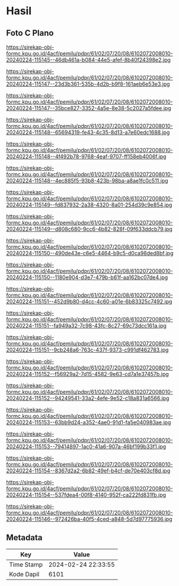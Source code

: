 # Hasil

## Foto C Plano

https://sirekap-obj-formc.kpu.go.id/4acf/pemilu/pdpr/61/02/07/20/08/6102072008010-20240224-115145--46db461a-b084-44e5-afef-8b40f24398e2.jpg

https://sirekap-obj-formc.kpu.go.id/4acf/pemilu/pdpr/61/02/07/20/08/6102072008010-20240224-115147--23d3b361-535b-4d2b-b9f8-161aeb6e53e3.jpg

https://sirekap-obj-formc.kpu.go.id/4acf/pemilu/pdpr/61/02/07/20/08/6102072008010-20240224-115147--35bce827-3352-4a5e-8e38-5c2027a5fdee.jpg

https://sirekap-obj-formc.kpu.go.id/4acf/pemilu/pdpr/61/02/07/20/08/6102072008010-20240224-115148--65694319-fe43-4c35-8d13-a7e60edc1688.jpg

https://sirekap-obj-formc.kpu.go.id/4acf/pemilu/pdpr/61/02/07/20/08/6102072008010-20240224-115148--4f492b78-9768-4eaf-9707-ff158eb4006f.jpg

https://sirekap-obj-formc.kpu.go.id/4acf/pemilu/pdpr/61/02/07/20/08/6102072008010-20240224-115148--4ec885f5-93b8-423b-98ba-a8ae1fc0c511.jpg

https://sirekap-obj-formc.kpu.go.id/4acf/pemilu/pdpr/61/02/07/20/08/6102072008010-20240224-115149--fd837932-2a38-4320-8a01-254d39c9e854.jpg

https://sirekap-obj-formc.kpu.go.id/4acf/pemilu/pdpr/61/02/07/20/08/6102072008010-20240224-115149--d808c680-9cc6-4b82-828f-09f633ddcb79.jpg

https://sirekap-obj-formc.kpu.go.id/4acf/pemilu/pdpr/61/02/07/20/08/6102072008010-20240224-115150--490de43e-c6e5-4464-b9c5-d0ca98ded8bf.jpg

https://sirekap-obj-formc.kpu.go.id/4acf/pemilu/pdpr/61/02/07/20/08/6102072008010-20240224-115150--1180e904-d3e7-479b-b61f-aa162bc07de4.jpg

https://sirekap-obj-formc.kpu.go.id/4acf/pemilu/pdpr/61/02/07/20/08/6102072008010-20240224-115151--452d9b80-d4cc-4c60-a01e-6b83325c7492.jpg

https://sirekap-obj-formc.kpu.go.id/4acf/pemilu/pdpr/61/02/07/20/08/6102072008010-20240224-115151--fa949a32-7c98-43fc-8c27-69c73dcc161a.jpg

https://sirekap-obj-formc.kpu.go.id/4acf/pemilu/pdpr/61/02/07/20/08/6102072008010-20240224-115151--9cb248a6-763c-437f-9373-c991df462783.jpg

https://sirekap-obj-formc.kpu.go.id/4acf/pemilu/pdpr/61/02/07/20/08/6102072008010-20240224-115152--f56929a2-7d15-4582-9e63-cd7a1e37457b.jpg

https://sirekap-obj-formc.kpu.go.id/4acf/pemilu/pdpr/61/02/07/20/08/6102072008010-20240224-115152--94249541-33a2-4efe-9e52-c18a831a6566.jpg

https://sirekap-obj-formc.kpu.go.id/4acf/pemilu/pdpr/61/02/07/20/08/6102072008010-20240224-115153--63bb9d24-a352-4ae0-91d1-fa5e040983ae.jpg

https://sirekap-obj-formc.kpu.go.id/4acf/pemilu/pdpr/61/02/07/20/08/6102072008010-20240224-115153--79414897-1ac0-41a6-907a-46bf199b33f1.jpg

https://sirekap-obj-formc.kpu.go.id/4acf/pemilu/pdpr/61/02/07/20/08/6102072008010-20240224-115154--8367d2a2-6b82-49ef-b4cf-de70e403cf8d.jpg

https://sirekap-obj-formc.kpu.go.id/4acf/pemilu/pdpr/61/02/07/20/08/6102072008010-20240224-115154--537fdea4-00f8-4140-952f-ca222fd831fb.jpg

https://sirekap-obj-formc.kpu.go.id/4acf/pemilu/pdpr/61/02/07/20/08/6102072008010-20240224-115146--972426ba-40f5-4ced-a848-5d7d97775936.jpg


## Metadata

| Key        | Value               |
| ---------- | ------------------- |
| Time Stamp | 2024-02-24 22:33:55 |
| Kode Dapil | 6101                |




